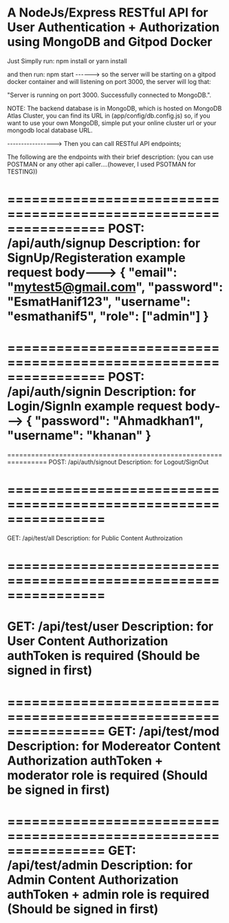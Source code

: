 # A NodeJs/Express RESTful API for User Authentication + Authorization using MongoDB and Gitpod Docker
Just Simplly run:
npm install
or 
yarn install

and  then run:
npm start
------> so the server will be starting on a gitpod docker container and will listening on port 3000, the server will log that:

"Server is running on port 3000.
Successfully connected to MongoDB.".

NOTE: The backend database is in MongoDB, which is hosted on MongoDB Atlas Cluster, you can find its URL in (app/config/db.config.js)
so, if you want to use your own MongoDB, simple put your online cluster url or your mongodb local database URL.


----------------->
Then you can call RESTful API endpoints; 


The following are the endpoints with their brief description: (you can use POSTMAN or any other api caller....(however, I used PSOTMAN for TESTING))

================================================================
POST:   /api/auth/signup
    Description:   for SignUp/Registeration      example request body---> {
		"email": "mytest5@gmail.com",
		"password": "EsmatHanif123",
		"username": "esmathanif5",
		"role": ["admin"]
	}
================================================================
================================================================
POST:   /api/auth/signin
	Description:   for Login/SignIn
	example request body---> {
		"password": "Ahmadkhan1",
		"username": "khanan"
	}
================================================================
================================================================
POST:   /api/auth/signout
	Description:   for Logout/SignOut

================================================================
================================================================
GET:   /api/test/all
	Description:   for Public Content Authroization  

================================================================
================================================================
GET:   /api/test/user
	Description:   for User Content Authorization
	authToken is required (Should be signed in first)
================================================================
================================================================
GET:   /api/test/mod
	Description:   for Modereator Content Authorization
	authToken + moderator role is required (Should be signed in first)
================================================================
================================================================
GET:   /api/test/admin
	Description:   for Admin Content Authorization
	authToken + admin role is required (Should be signed in first)
================================================================
